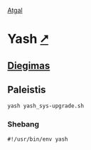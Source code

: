 [Atgal](./readme.md)

# Yash [&#x2B67;](https://magicant.github.io/yash/)

## [Diegimas](../install/yash_readme.md)

## Paleistis

```bash
yash yash_sys-upgrade.sh
```

### Shebang

```shebang
#!/usr/bin/env yash
```

